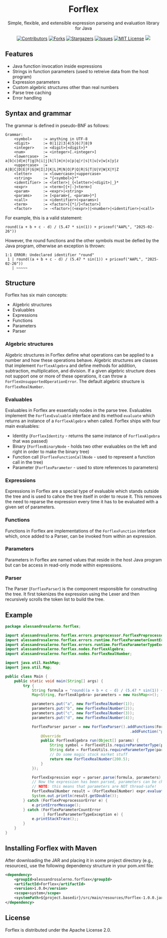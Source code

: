 <p align="center">
    <h1 align="center">Forflex</h1>
    <p align="center"> Simple, flexible, and extensible expression parseing and evaluation library for Java </p>
</p>

<div align="center">

[contributors-shield]: https://img.shields.io/github/contributors/Alessandro-Salerno/Forflex.svg?style=flat-square
[contributors-url]: https://github.com/Alessandro-Salerno/Forflex/graphs/contributors
[forks-shield]: https://img.shields.io/github/forks/Alessandro-Salerno/Forflex.svg?style=flat-square
[forks-url]: https://github.com/Alessandro-Salerno/Forflex/network/members
[stars-shield]: https://img.shields.io/github/stars/Alessandro-Salerno/Forflex.svg?style=flat-square
[stars-url]: https://github.com/Alessandro-Salerno/Forflex/stargazers
[issues-shield]: https://img.shields.io/github/issues/Alessandro-Salerno/Forflex.svg?style=flat-square
[issues-url]: https://github.com/Alessandro-Salerno/Forflex/issues
[license-shield]: https://img.shields.io/github/license/Alessandro-Salerno/Forflex.svg?style=flat-square
[license-url]: https://github.com/Alessandro-Salerno/Forflex/blob/master/LICENSE.txt

[![Contributors][contributors-shield]][contributors-url]
[![Forks][forks-shield]][forks-url]
[![Stargazers][stars-shield]][stars-url]
[![Issues][issues-shield]][issues-url]
[![MIT License][license-shield]][license-url]
![](https://tokei.rs/b1/github/Alessandro-Salerno/Forflex)

</div>

## Features
- Java function invocation inside expressions
- Strings in function parameters (used to retreive data from the host program)
- Expression parameters
- Custom algebric structures other than real numbers
- Parse tree caching
- Error handling

## Syntax and grammar
The grammar is defined in pseudo-BNF as follows:
```
Grammar:
    <symbol>     := anything in UTF-8
    <digit>      := 0|1|2|3|4|5|6|7|8|9
    <integer>    := <digit>{<digit>}*
    <num>        := <integer>[.<integer>]
    <lowercase>  := a|b|c|d|e|f|g|h|i|j|k|l|m|n|o|p|q|r|s|t|u|v|w|x|y|z
    <uppercase>  := A|B|C|D|E|F|G|H|I|J|K|L|M|N|O|P|Q|R|S|T|U|V|W|X|Y|Z
    <letter>     := <lowercase>|<uppercase>
    <string>     := "{<symbol>}*"
    <identifier> := <letter>|_{<letter>|<digit>|_}*
    <expr>       := <term>[{+|-}<term>]
    <param>      := <expr>|<string>
    <params>     := [<param>{, <param>}*]
    <call>       := <identifier>(<params>)
    <term>       := <factor>[{*|/}<factor>]
    <factor>     := -<factor>|(<expr>)|<number>|<identifier>|<call>
```

For example, this is a valid statement:
```
round((a + b + c - d) / (5.47 * sin(1)) + priceof("AAPL", "2025-02-26"))
```
However, the round functions and the other symbols must be defied by the Java program, otherwise an exception is thrown:
```
1:1 ERROR: Undeclared identifier "round"
 1 | round((a + b + c - d) / (5.47 * sin(1)) + priceof("AAPL", "2025-02-26"))
   | ~~~~~
```

## Structure
Forflex has six main concepts:
- Algebric structures
- Evaluables
- Expressions
- Functions
- Parameters
- Parser

### Algebric structures
Algebric structures in Forflex define what operations can be applied to a number and how these operations behave. Algebric structures are classes that implement `ForflexAlgebra` and define methods for addition, subtraction, multiplication, and division. If a given algebric structure does not support one or more of these operations, it can throw a `ForflexUnsupportedOperationError`. The default algebric structure is `ForflexRealNumber`.

### Evaluables
Evaluables in Forflex are essentially nodes in the parse tree. Evaluables implement the `ForflexEvaluable` interface and its method `evaluate` which returns an instance of a `ForflexAlgebra` when called.
Forflex ships with four main evaluables:
- Identity (`ForflexIdentity` - returns the same instance of `ForflexAlgebra` that was passed)
- Binary (`ForflexBinaryNode` - holds two other evaluables on the left and right in order to make the binary tree)
- Function call (`ForflexFunctionCallNode` - used to represent a function call in the tree)
- Parameter (`ForflexParameter` - used to store references to parameters)

### Expressions
Expressions in Forflex are a special type of evaluable which stands outside the tree and is used to cahce the tree itself in order to reuse it. This removes the need to reparse the expression every time it has to be evaluated with a given set of parameters.

### Functions
Functions in Forflex are implementations of the `ForflexFunction` interface which, once added to a Parser, can be invoked from within an expression.

### Parameters
Parameters in Forflex are named values that reside in the host Java program but can be access in read-only mode within expressions.

### Parser
The Parser (`ForflexParser`) is the component responsible for constructing the tree. It first tokenizes the expression using the Lexer and then recursively scrolls the token list to build the tree.

## Example
```java
package alessandrosalerno.forflex;

import alessandrosalerno.forflex.errors.preprocessor.ForflexPreprocessorError;
import alessandrosalerno.forflex.errors.runtime.ForflexParameterCountError;
import alessandrosalerno.forflex.errors.runtime.ForflexParameterTypeException;
import alessandrosalerno.forflex.nodes.ForflexAlgebra;
import alessandrosalerno.forflex.nodes.ForflexRealNumber;

import java.util.HashMap;
import java.util.Map;

public class Main {
    public static void main(String[] args) {
        try {
            String formula = "round((a + b + c - d) / (5.47 * sin(1)) + priceof(\"AAPL\", \"2025-02-26\"))";
            Map<String, ForflexAlgebra> parameters = new HashMap<>();

            parameters.put("a", new ForflexRealNumber(1));
            parameters.put("b", new ForflexRealNumber(2));
            parameters.put("c", new ForflexRealNumber(3));
            parameters.put("d", new ForflexRealNumber(4));

            ForflexParser parser = new ForflexParser().addFunctions(ForflexUtils.DEFAULT_FUNCTIONS)
                                                        .addFunction("priceof", new ForflexFunction() {
                @Override
                public ForflexAlgebra run(Object[] params) {
                    String symbol = ForflexUtils.requireParameterType(params, 0, String.class);
                    String date = ForflexUtils.requireParameterType(params, 1, String.class);
                    // Do some magic stock market stuff
                    return new ForflexRealNumber(200.5);
                }
            });

            ForflexExpression expr = parser.parse(formula, parameters);
            // Now the expression has been parsed, parameters can be changed at any time\
            // NOTE: this means that parameters are NOT thread-safe!
            ForflexRealNumber result = (ForflexRealNumber) expr.evaluate();
            System.out.println(result.getDouble());
        } catch (ForflexPreprocessorError e) {
            e.printErrorMessage();
        } catch (ForflexParameterCountError
                 | ForflexParameterTypeException e) {
            e.printStackTrace();;
        }
    }
}
```

## Installing Forflex with Maven
After downloading the JAR and placing it in some project directory (e.g., resources), use the following dependency structure in your pom.xml file:
```xml
<dependency>
    <groupId>alessandrosalerno.forflex</groupId>
    <artifactId>Forflex</artifactId>
    <version>1.0.0</version>
    <scope>system</scope>
    <systemPath>${project.basedir}/src/main/resources/Forflex-1.0.0.jar</systemPath>
</dependency>
```

## License
Forflex is distributed under the Apache License 2.0.
